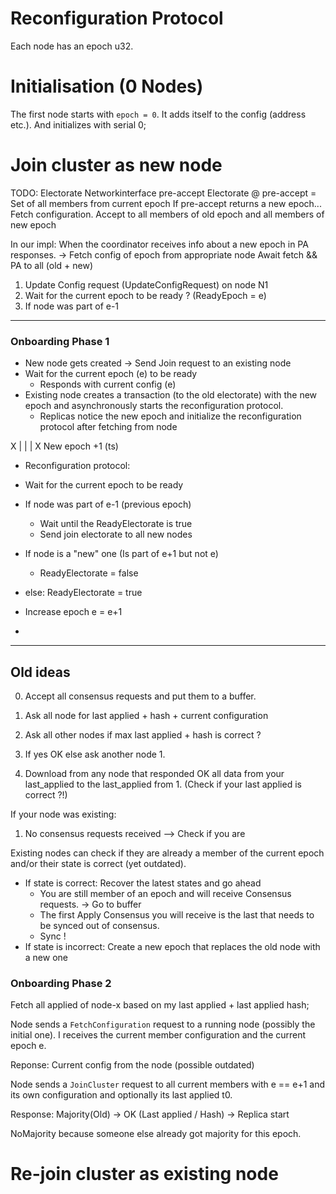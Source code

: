 # Reconfiguration Protocol

Each node has an epoch u32.

# Initialisation (0 Nodes)

The first node starts with `epoch = 0`. It adds itself to the config (address etc.). And initializes with serial 0;

# Join cluster as new node

TODO: Electorate Networkinterface pre-accept
Electorate @ pre-accept = Set of all members from current epoch
If pre-accept returns a new epoch... Fetch configuration.
Accept to all members of old epoch and all members of new epoch

In our impl:
When the coordinator receives info about a new epoch in PA responses.
-> Fetch config of epoch from appropriate node
Await fetch && PA to all (old + new)

1. Update Config request (UpdateConfigRequest) on node N1
2. Wait for the current epoch to be ready ? (ReadyEpoch = e)
3. If node was part of e-1





--------------------------------

### Onboarding Phase 1

- New node gets created -> Send Join request to an existing node
- Wait for the current epoch (e) to be ready
    - Responds with current config (e)
- Existing node creates a transaction (to the old electorate) with the new epoch and asynchronously starts the reconfiguration protocol.
    - Replicas notice the new epoch and initialize the reconfiguration protocol after fetching from node

X |      |      | X
New epoch +1 (ts)

- Reconfiguration protocol: 

- Wait for the current epoch to be ready
- If node was part of e-1 (previous epoch) 
    - Wait until the ReadyElectorate is true
    - Send join electorate to all new nodes
- If node is a "new" one (Is part of e+1 but not e)
    - ReadyElectorate = false
- else: ReadyElectorate = true

- Increase epoch e = e+1
- 








-------
## Old ideas
0. Accept all consensus requests and put them to a buffer.

1. Ask all node for last applied + hash + current configuration
2. Ask all other nodes if max last applied + hash is correct ?
3. If yes OK else ask another node 1.
4. Download from any node that responded OK all data from your last_applied to the last_applied from 1. (Check if your last applied is correct ?!)

If your node was existing:

1. No consensus requests received --> Check if you are 

Existing nodes can check if they are already a member of the current epoch and/or their state is correct (yet outdated).
- If state is correct: Recover the latest states and go ahead
    - You are still member of an epoch and will receive Consensus requests. -> Go to buffer
    - The first Apply Consensus you will receive is the last that needs to be synced out of consensus.
    - Sync !
- If state is incorrect: Create a new epoch that replaces the old node with a new one

### Onboarding Phase 2

Fetch all applied of node-x based on my last applied + last applied hash;

Node sends a `FetchConfiguration` request to a running node (possibly the initial one). I receives the current member configuration and the current epoch e.

Reponse: Current config from the node (possible outdated)

Node sends a `JoinCluster` request to all current members with e == e+1 and its own configuration and optionally its last applied t0. 

Response:
Majority(Old) -> OK (Last applied / Hash)
              -> Replica start


NoMajority because someone else already got majority for this epoch.


# Re-join cluster as existing node



